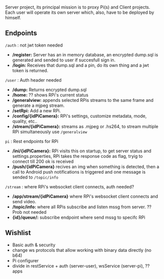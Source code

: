 Server project, its principal mission is to proxy Pi(s) and Client projects. Each user will operate its own server which, also, have to be deployed by himself.

## Endpoints

`/auth` : not jwt token needed
- **/register:** Server has an in memory database, an encrypted dump.sql is generated and sended to user if succesfull sign in.
- **/login:** Receives that dump.sql and a pin, do its own thing and a jwt token is returned.

`/user` : Auth header needed
- **/dump:** Returns encrypted dump.sql
- **/home:** ?? shows RPi's current status
- **/generalview:** appends selected RPis streams to the same frame and generate a mjpeg stream.
- **/setRpi:** Add a new RPi.
- **/config/{idPiCamera}:** RPi's settings, customize metadata, mode, quality, etc..
- **/stream/{idPiCamera}:** streams as .mjpeg or .hs264, to stream multiple RPi simultaneously use `/generalview`

`pi` : Rest endpoints for RPi
- **/ini/{idPiCamera}:** RPi visits this on startup, to get server status and settings.properties, RPi takes the response code as flag, tryig to connect till 200 ok is received
- **/push/{idPiCamera}** recives an img when something is detected, then a call to Android push notifications is triggered and one message is sended to `/topic/info`

`/stream` : where RPi's websocket client connects, auth needed?
- **/app/stream/{idPiCamera}** where RPi's websocket client connects and send video.
- **/topic/info:** where all RPis subscribe and listen mssg from server. ??Prob not needed
- **{id}/queue/:** subscribe endpoint where send mssg to specifc RPi

## Wishlist
- Basic auth & security
- change ws protocols that allow working with binary data directly (no b64)
- Pi configurer
- divide in restService + auth (server-user), wsService (server-pi), ?? apps
